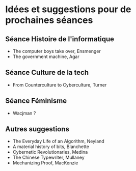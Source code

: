 # Idées et suggestions pour de prochaines séances

## Séance Histoire de l'informatique

+ The computer boys take over, Ensmenger
+ The government machine, Agar

## Séance Culture de la tech

+ From Counterculture to Cyberculture, Turner

## Séance Féminisme

+ Wacjman ?

## Autres suggestions

+ The Everyday Life of an Algorithm, Neyland
+ A material history of bits, Blanchette
+ Cybernetic Revolutionaries, Medina
+ The Chinese Typewriter, Mullaney
+ Mechanizing Proof, MacKenzie
